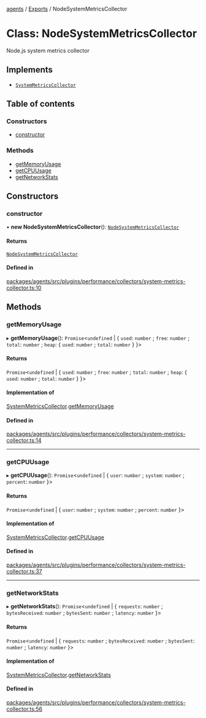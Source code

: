 <!-- 
 ⚠️  AUTO-GENERATED FILE - DO NOT EDIT MANUALLY
 This file is automatically generated by scripts/docs-generator.js
 To make changes, edit the source TypeScript files or update the generator script
-->

[agents](../../) / [Exports](../modules) / NodeSystemMetricsCollector

# Class: NodeSystemMetricsCollector

Node.js system metrics collector

## Implements

- [`SystemMetricsCollector`](../interfaces/SystemMetricsCollector)

## Table of contents

### Constructors

- [constructor](NodeSystemMetricsCollector#constructor)

### Methods

- [getMemoryUsage](NodeSystemMetricsCollector#getmemoryusage)
- [getCPUUsage](NodeSystemMetricsCollector#getcpuusage)
- [getNetworkStats](NodeSystemMetricsCollector#getnetworkstats)

## Constructors

### constructor

• **new NodeSystemMetricsCollector**(): [`NodeSystemMetricsCollector`](NodeSystemMetricsCollector)

#### Returns

[`NodeSystemMetricsCollector`](NodeSystemMetricsCollector)

#### Defined in

[packages/agents/src/plugins/performance/collectors/system-metrics-collector.ts:10](https://github.com/woojubb/robota/blob/411e4a15f65b96ceeb9a966ecfd26b5a6b3b568b/packages/agents/src/plugins/performance/collectors/system-metrics-collector.ts#L10)

## Methods

### getMemoryUsage

▸ **getMemoryUsage**(): `Promise`\<`undefined` \| \{ `used`: `number` ; `free`: `number` ; `total`: `number` ; `heap`: \{ `used`: `number` ; `total`: `number`  }  }\>

#### Returns

`Promise`\<`undefined` \| \{ `used`: `number` ; `free`: `number` ; `total`: `number` ; `heap`: \{ `used`: `number` ; `total`: `number`  }  }\>

#### Implementation of

[SystemMetricsCollector](../interfaces/SystemMetricsCollector).[getMemoryUsage](../interfaces/SystemMetricsCollector#getmemoryusage)

#### Defined in

[packages/agents/src/plugins/performance/collectors/system-metrics-collector.ts:14](https://github.com/woojubb/robota/blob/411e4a15f65b96ceeb9a966ecfd26b5a6b3b568b/packages/agents/src/plugins/performance/collectors/system-metrics-collector.ts#L14)

___

### getCPUUsage

▸ **getCPUUsage**(): `Promise`\<`undefined` \| \{ `user`: `number` ; `system`: `number` ; `percent`: `number`  }\>

#### Returns

`Promise`\<`undefined` \| \{ `user`: `number` ; `system`: `number` ; `percent`: `number`  }\>

#### Implementation of

[SystemMetricsCollector](../interfaces/SystemMetricsCollector).[getCPUUsage](../interfaces/SystemMetricsCollector#getcpuusage)

#### Defined in

[packages/agents/src/plugins/performance/collectors/system-metrics-collector.ts:37](https://github.com/woojubb/robota/blob/411e4a15f65b96ceeb9a966ecfd26b5a6b3b568b/packages/agents/src/plugins/performance/collectors/system-metrics-collector.ts#L37)

___

### getNetworkStats

▸ **getNetworkStats**(): `Promise`\<`undefined` \| \{ `requests`: `number` ; `bytesReceived`: `number` ; `bytesSent`: `number` ; `latency`: `number`  }\>

#### Returns

`Promise`\<`undefined` \| \{ `requests`: `number` ; `bytesReceived`: `number` ; `bytesSent`: `number` ; `latency`: `number`  }\>

#### Implementation of

[SystemMetricsCollector](../interfaces/SystemMetricsCollector).[getNetworkStats](../interfaces/SystemMetricsCollector#getnetworkstats)

#### Defined in

[packages/agents/src/plugins/performance/collectors/system-metrics-collector.ts:56](https://github.com/woojubb/robota/blob/411e4a15f65b96ceeb9a966ecfd26b5a6b3b568b/packages/agents/src/plugins/performance/collectors/system-metrics-collector.ts#L56)
